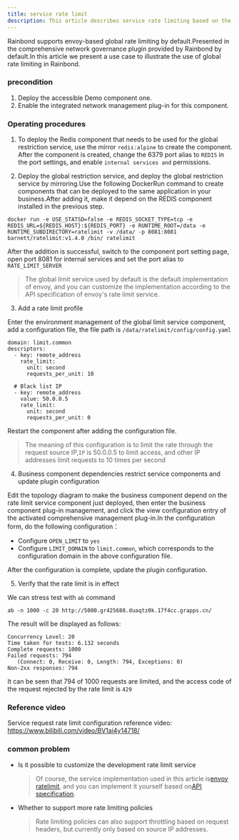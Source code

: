 ```yaml
---
title: service rate limit
description: This article describes service rate limiting based on the Rainbond platform
---
```


Rainbond supports envoy-based global rate limiting by default.Presented in the comprehensive network governance plugin provided by Rainbond by default.In this article we present a use case to illustrate the use of global rate limiting in Rainbond.

### precondition

1. Deploy the accessible Demo component one.
2. Enable the integrated network management plug-in for this component.

### Operating procedures

1. To deploy the Redis component that needs to be used for the global restriction service, use the mirror `redis:alpine` to create the component. After the component is created, change the 6379 port alias to `REDIS` in the port settings, and enable `internal services and` permissions.

2. Deploy the global restriction service, and deploy the global restriction service by mirroring.Use the following DockerRun command to create components that can be deployed to the same application in your business.After adding it, make it depend on the REDIS component installed in the previous step.

```
docker run -e USE_STATSD=false -e REDIS_SOCKET_TYPE=tcp -e REDIS_URL=${REDIS_HOST}:${REDIS_PORT} -e RUNTIME_ROOT=/data -e RUNTIME_SUBDIRECTORY=ratelimit -v /data/ -p 8081:8081 barnett/ratelimit:v1.4.0 /bin/ ratelimit
```

After the addition is successful, switch to the component port setting page, open port 8081 for internal services and set the port alias to `RATE_LIMIT_SERVER`

> The global limit service used by default is the default implementation of envoy, and you can customize the implementation according to the API specification of envoy's rate limit service.

3. Add a rate limit profile

Enter the environment management of the global limit service component, add a configuration file, the file path is `/data/ratelimit/config/config.yaml`

```
domain: limit.common
descriptors:
  - key: remote_address
    rate_limit:
      unit: second
      requests_per_unit: 10

  # Black list IP
  - key: remote_address
    value: 50.0.0.5
    rate_limit:
      unit: second
      requests_per_unit: 0
```

Restart the component after adding the configuration file.

> The meaning of this configuration is to limit the rate through the request source IP,`IP` is 50.0.0.5 to limit access, and other IP addresses limit requests to 10 times per second

4. Business component dependencies restrict service components and update plugin configuration

Edit the topology diagram to make the business component depend on the rate limit service component just deployed, then enter the business component plug-in management, and click the view configuration entry of the activated comprehensive management plug-in.In the configuration form, do the following configuration：

- Configure `OPEN_LIMIT` to `yes`
- Configure `LIMIT_DOMAIN` to `limit.common`, which corresponds to the configuration domain in the above configuration file.

After the configuration is complete, update the plugin configuration.

5. Verify that the rate limit is in effect

We can stress test with `ab` command

```
ab -n 1000 -c 20 http://5000.gr425688.duaqtz0k.17f4cc.grapps.cn/
```

The result will be displayed as follows:

```
Concurrency Level: 20
Time taken for tests: 6.132 seconds
Complete requests: 1000
Failed requests: 794
   (Connect: 0, Receive: 0, Length: 794, Exceptions: 0)
Non-2xx responses: 794
```

It can be seen that 794 of 1000 requests are limited, and the access code of the request rejected by the rate limit is `429`

### Reference video

Service request rate limit configuration reference video: https://www.bilibili.com/video/BV1ai4y14718/

### common problem

- Is it possible to customize the development rate limit service

  > Of course, the service implementation used in this article is[envoy ratelimit](https://github.com/envoyproxy/ratelimit.git), and you can implement it yourself based on[API specification](https://github.com/envoyproxy/ratelimit/blob/0ded92a2af8261d43096eba4132e45b99a3b8b14/proto/ratelimit/ratelimit.proto).

- Whether to support more rate limiting policies

  > Rate limiting policies can also support throttling based on request headers, but currently only based on source IP addresses.

